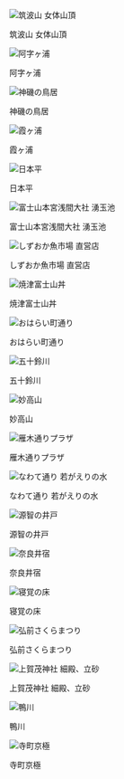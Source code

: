![筑波山 女体山頂](album/tsukuba.jpeg)

筑波山 女体山頂

![阿字ヶ浦](album/ajigaura.jpeg)

阿字ヶ浦

![神磯の鳥居](album/kamiisonotorii.jpeg)

神磯の鳥居

![霞ヶ浦](album/kasumigaura.jpeg)

霞ヶ浦

![日本平](album/nihondaira.jpeg)

日本平

![富士山本宮浅間大社 湧玉池](album/wakutamaike.jpg)

富士山本宮浅間大社 湧玉池

![しずおか魚市場 直営店](album/shizuokauoichiba.jpg)

しずおか魚市場 直営店

![焼津富士山丼](album/yaizu.jpeg)

焼津富士山丼

![おはらい町通り](album/oharaimachidori.jpg)

おはらい町通り

![五十鈴川](album/isuzuriver.jpg)

五十鈴川

![妙高山](album/myokozan.jpg)

妙高山

![雁木通りプラザ](album/gangidoriplaza.jpeg)

雁木通りプラザ

![なわて通り 若がえりの水](album/wakagaeri_water.jpg)

なわて通り 若がえりの水

![源智の井戸](album/genchi_well.jpg)

源智の井戸

![奈良井宿](album/naraijuku.jpg)

奈良井宿

![寝覚の床](album/nezamenotoko.jpg)

寝覚の床

![弘前さくらまつり](album/hirosakisakurafest.jpeg)

弘前さくらまつり

![上賀茂神社 細殿、立砂](album/kamigamoshrine.jpg)

上賀茂神社 細殿、立砂

![鴨川](album/kamogawa.jpg)

鴨川

![寺町京極](album/teramachikyogoku.jpg)

寺町京極
